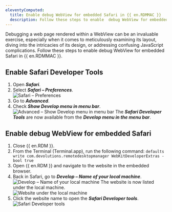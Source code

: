 ```yaml
---
eleventyComputed:
  title: Enable debug WebView for embedded Safari in {{ en.RDMMAC }}
  description: Follow these steps to enable  debug WebView for embedded Safari in {{ en.RDMMAC }}
---
```

Debugging a web page rendered within a WebView can be an invaluable exercise, especially when it comes to meticulously examining its layout, diving into the intricacies of its design, or addressing confusing JavaScript complications. Follow these steps to enable  debug WebView for embedded Safari in {{ en.RDMMAC }}.

## Enable Safari Developer Tools
1. Open ***Safari***.
1. Select ***Safari – Preferences***.  
![Safari – Preferences](https://webdevolutions.blob.core.windows.net/docs/en/kb/KB6065.png)
1. Go to ***Advanced***.
1. Check ***Show Develop menu in menu bar***.  
![Advanced – Show Develop menu in menu bar](https://webdevolutions.blob.core.windows.net/docs/en/kb/KB6066.png)
The ***Safari Developer Tools*** are now available from the ***Develop menu in the menu bar***.

## Enable debug WebView for embedded Safari
1. Close {{ en.RDM }}.
1. From the Terminal (Terminal.app), run the following command:
`defaults write com.devolutions.remotedesktopmanager WebKitDeveloperExtras -bool true`
1. Open {{ en.RDM }} and navigate to the website in the embedded browser.
1. Back in Safari, go to ***Develop – Name of your local machine***.  
![Develop – Name of your local machine](https://webdevolutions.blob.core.windows.net/docs/en/kb/KB6071.png)
The website is now listed under the local machine.  
![Website under the local machine](https://webdevolutions.blob.core.windows.net/docs/en/kb/KB6067.png)
1. Click the website name to open the ***Safari Developer tools***.  
![Safari Developer tools](https://webdevolutions.blob.core.windows.net/docs/en/kb/KB6069.png)
